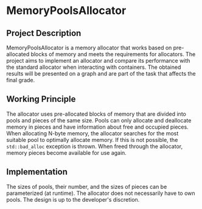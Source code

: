 # MemoryPoolsAllocator

## Project Description

MemoryPoolsAllocator is a memory allocator that works based on pre-allocated blocks of memory and meets the requirements for allocators.
The project aims to implement an allocator and compare its performance with the standard allocator when interacting with containers.
The obtained results will be presented on a graph and are part of the task that affects the final grade.

## Working Principle

The allocator uses pre-allocated blocks of memory that are divided into pools and pieces of the same size.
Pools can only allocate and deallocate memory in pieces and have information about free and occupied pieces.
When allocating N-byte memory, the allocator searches for the most suitable pool to optimally allocate memory.
If this is not possible, the `std::bad_alloc` exception is thrown.
When freed through the allocator, memory pieces become available for use again.

## Implementation

The sizes of pools, their number, and the sizes of pieces can be parameterized (at runtime).
The allocator does not necessarily have to own pools. The design is up to the developer's discretion.
